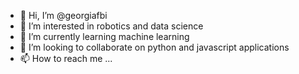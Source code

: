 - 👋 Hi, I’m @georgiafbi
- 👀 I’m interested in robotics and data science
- 🌱 I’m currently learning machine learning
- 💞️ I’m looking to collaborate on python and javascript applications
- 📫 How to reach me ...

<!---
georgiafbi/georgiafbi is a ✨ special ✨ repository because its `README.md` (this file) appears on your GitHub profile.
You can click the Preview link to take a look at your changes.
--->
